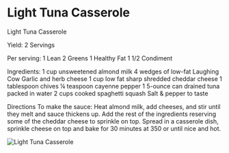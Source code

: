 # Light Tuna Casserole

Light Tuna Casserole

Yield:
2 Servings

Per serving:
1 Lean
2 Greens
1 Healthy Fat
1 1/2 Condiment

Ingredients:
1 cup unsweetened almond milk 
4 wedges of low-fat Laughing Cow Garlic and herb cheese 
1 cup low fat sharp shredded cheddar cheese 
1 tablespoon chives
¼ teaspoon cayenne pepper 
1 5-ounce can drained tuna packed in water 
2 cups cooked spaghetti squash 
Salt & pepper to taste

Directions
To make the sauce: 
Heat almond milk, add cheeses, and stir until they melt and sauce thickens up. Add the rest of the ingredients reserving some of the cheddar cheese to sprinkle on top. Spread in a casserole dish, sprinkle cheese on top and bake for 30 minutes at 350 or until nice and hot.

![Light Tuna Casserole](./Light%20Tuna%20Casserole.png)


